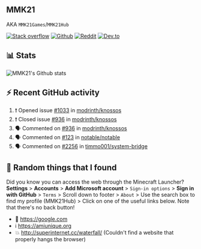 ## MMK21
AKA `MMK21Games`/`MMK21Hub`

[![Stack overflow](https://img.shields.io/badge/Stack_Overflow-FE7A16?style=for-the-badge&logo=stack-overflow&logoColor=white)](https://stackoverflow.com/users/11519302/mmk21)
[![Github](https://img.shields.io/badge/GitHub-100000?style=for-the-badge&logo=github&logoColor=white)](https://github.com/MMK21Hub)
[![Reddit](https://img.shields.io/badge/Reddit-FF4500?style=for-the-badge&logo=reddit&logoColor=white)](https://www.reddit.com/user/mmk21games)
[![Dev.to](https://img.shields.io/badge/dev.to-0A0A0A?style=for-the-badge&logo=dev.to&logoColor=white)](https://dev.to/mmk21)

## 📊 Stats 

![MMK21's Github stats](https://github-readme-stats.vercel.app/api?username=MMK21Hub&show_icons=true&theme=dark&bg_color=171b22&text_color=CCCCCC&hide_border=true)

## ⚡ Recent GitHub activity

<!--START_SECTION:activity-->
1. ❗️ Opened issue [#1033](https://github.com/modrinth/knossos/issues/1033) in [modrinth/knossos](https://github.com/modrinth/knossos)
2. ❗️ Closed issue [#936](https://github.com/modrinth/knossos/issues/936) in [modrinth/knossos](https://github.com/modrinth/knossos)
3. 🗣 Commented on [#936](https://github.com/modrinth/knossos/issues/936) in [modrinth/knossos](https://github.com/modrinth/knossos)
4. 🗣 Commented on [#123](https://github.com/notable/notable/issues/123) in [notable/notable](https://github.com/notable/notable)
5. 🗣 Commented on [#2256](https://github.com/timmo001/system-bridge/issues/2256) in [timmo001/system-bridge](https://github.com/timmo001/system-bridge)
<!--END_SECTION:activity-->

## 🙂 Random things that I found

Did you know you can access the web through the Minecraft Launcher? **Settings** > **Accounts** > **Add Microsoft account** > `Sign-in options` > **Sign in with GitHub** > `Terms` > Scroll down to footer > `About` > Use the search box to find my profile (MMK21Hub) > Click on one of the useful links below. Note that there's no back button!

* 🔎 <https://google.com>
* ℹ️ <https://amiunique.org>
* 💥 <http://superinternet.cc/waterfall/> (Couldn't find a website that properly hangs the browser)
